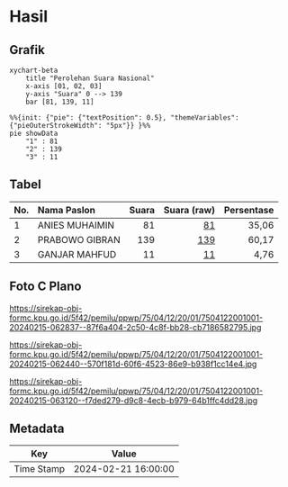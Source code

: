 # Hasil

## Grafik

```mermaid
xychart-beta
    title "Perolehan Suara Nasional"
    x-axis [01, 02, 03]
    y-axis "Suara" 0 --> 139
    bar [81, 139, 11]
```

```mermaid
%%{init: {"pie": {"textPosition": 0.5}, "themeVariables": {"pieOuterStrokeWidth": "5px"}} }%%
pie showData
    "1" : 81
    "2" : 139
    "3" : 11
```

## Tabel

| No. | Nama Paslon    | Suara | Suara (raw) | Persentase |
|:--- |:-------------- | -----:| -----------:| ----------:|
| 1   | ANIES MUHAIMIN | 81    | [81][p-1]   | 35,06      |
| 2   | PRABOWO GIBRAN | 139   | [139][p-2]  | 60,17      |
| 3   | GANJAR MAHFUD  | 11    | [11][p-3]   | 4,76       |


[p-1]: https://github.com/gigit-pemilu/pemilu-2024/blob/main/pilpres/hitung-suara/sub/75-gorontalo/sub/04-pohuwato/sub/12-popayato-timur/sub/2001-milangodaa/sub/001-tps/sub/paslon-1.txt
[p-2]: https://github.com/gigit-pemilu/pemilu-2024/blob/main/pilpres/hitung-suara/sub/75-gorontalo/sub/04-pohuwato/sub/12-popayato-timur/sub/2001-milangodaa/sub/001-tps/sub/paslon-2.txt
[p-3]: https://github.com/gigit-pemilu/pemilu-2024/blob/main/pilpres/hitung-suara/sub/75-gorontalo/sub/04-pohuwato/sub/12-popayato-timur/sub/2001-milangodaa/sub/001-tps/sub/paslon-3.txt

## Foto C Plano

https://sirekap-obj-formc.kpu.go.id/5f42/pemilu/ppwp/75/04/12/20/01/7504122001001-20240215-062837--87f6a404-2c50-4c8f-bb28-cb7186582795.jpg

https://sirekap-obj-formc.kpu.go.id/5f42/pemilu/ppwp/75/04/12/20/01/7504122001001-20240215-062440--570f181d-60f6-4523-86e9-b938f1cc14e4.jpg

https://sirekap-obj-formc.kpu.go.id/5f42/pemilu/ppwp/75/04/12/20/01/7504122001001-20240215-063120--f7ded279-d9c8-4ecb-b979-64b1ffc4dd28.jpg


## Metadata

| Key        | Value               |
| ---------- | ------------------- |
| Time Stamp | 2024-02-21 16:00:00 |



